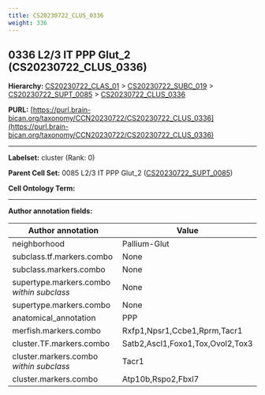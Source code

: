 ```yaml
---
title: CS20230722_CLUS_0336
weight: 336
---
```

## 0336 L2/3 IT PPP Glut_2 (CS20230722_CLUS_0336)
<b>Hierarchy: </b>
[CS20230722_CLAS_01](../CS20230722_CLAS_01) >
[CS20230722_SUBC_019](../CS20230722_SUBC_019) >
[CS20230722_SUPT_0085](../CS20230722_SUPT_0085) >
[CS20230722_CLUS_0336](../CS20230722_CLUS_0336)

**PURL:** [https://purl.brain-bican.org/taxonomy/CCN20230722/CS20230722_CLUS_0336](https://purl.brain-bican.org/taxonomy/CCN20230722/CS20230722_CLUS_0336)

---


**Labelset:** cluster (Rank: 0)

**Parent Cell Set:** 0085 L2/3 IT PPP Glut_2 ([CS20230722_SUPT_0085](../CS20230722_SUPT_0085))



**Cell Ontology Term:** 

[MARKER GENES.]: #


---

[TRANSFERRED ANNOTATIONS.]: #


[AUTHOR ANNOTATION FIELDS.]: #


**Author annotation fields:**

| Author annotation | Value |
|-------------------|-------|
|neighborhood|Pallium-Glut|
|subclass.tf.markers.combo|None|
|subclass.markers.combo|None|
|supertype.markers.combo _within subclass_|None|
|supertype.markers.combo|None|
|anatomical_annotation|PPP|
|merfish.markers.combo|Rxfp1,Npsr1,Ccbe1,Rprm,Tacr1|
|cluster.TF.markers.combo|Satb2,Ascl1,Foxo1,Tox,Ovol2,Tox3|
|cluster.markers.combo _within subclass_|Tacr1|
|cluster.markers.combo|Atp10b,Rspo2,Fbxl7|
